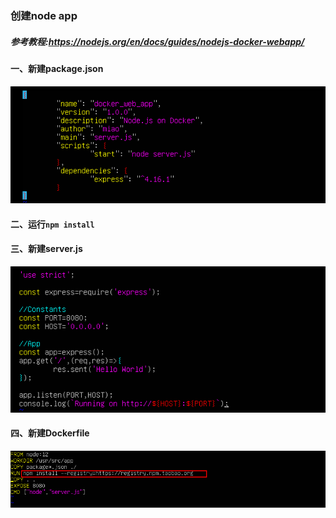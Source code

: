 ### 创建node app
##### 参考教程:https://nodejs.org/en/docs/guides/nodejs-docker-webapp/
#### 一、新建package.json
![package.json](../assets/Node/package-json.png)  
#### 二、运行`npm install`
#### 三、新建server.js
![server.js](../assets/Node/server-js.png)  
#### 四、新建Dockerfile
![Dockerfile](../assets/Node/dockerfile.png)  
